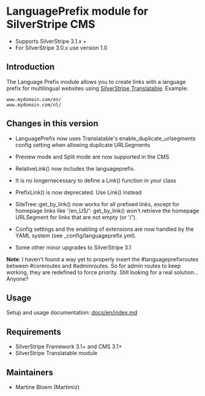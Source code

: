 # LanguagePrefix module for SilverStripe CMS #

 * Supports SilverStripe 3.1.x + 
 * For SilverStripe 3.0.x use version 1.0

## Introduction ##

The Language Prefix module allows you to create links with a language prefix
for multilingual websites using [SilverStripe Translatable](https://github.com/silverstripe/silverstripe-translatable). Example:
 
	www.mydomain.com/en/
 	www.mydomain.com/nl/

## Changes in this version

 * LanguagePrefix now uses Translatable's enable_duplicate_urlsegments config setting when allowing duplicate URLSegments
 * Preview mode and Split mode are now supported in the CMS
 * RelativeLink() now includes the languageprefix. 
 * It is no longernecessary to define a Link() function in your class 
 * PrefixLink() is now deprecated. Use Link() instead
 * SiteTree::get_by_link() now works for all prefixed links, except for homepage links like '/en_US/': get_by_link() won't retrieve the homepage URLSegment for links that are not empty (or '/').
 
 * Config settings and the enabling of extensions are now handled by the YAML system (see _config/languageprefix.yml). 
 * Some other minor upgrades to SilverStripe 3.1 

**Note**: I haven't found a way yet to properly insert the #languageprefixroutes between #coreroutes and #adminroutes. So for admin routes to keep working, they are redefined to force priority. Still looking for a real solution… Anyone?   

## Usage

Setup and usage documentation: [docs/en/index.md](docs/en/index.md)

## Requirements ##

 * SilverStripe Framework 3.1+ and CMS 3.1+
 * SilverStripe Translatable module

## Maintainers ##

 * Martine Bloem (Martimiz) <martine at balbus dot nl>